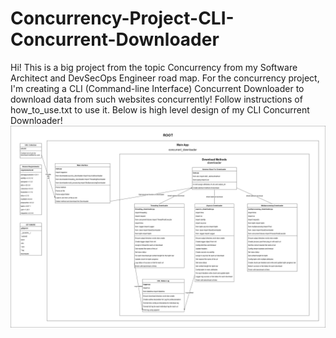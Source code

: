 # Concurrency-Project-CLI-Concurrent-Downloader
Hi! This is a big project from the topic Concurrency from my Software Architect and DevSecOps Engineer road map. For the concurrency project, I'm creating a CLI (Command-line Interface) Concurrent Downloader to download data from such websites concurrently! Follow instructions of how_to_use.txt to use it. Below is high level design of my CLI Concurrent Downloader!
![High Level Design of CLI Concurrent Downloader](high_level_CLI_concurrent_downloader_diagram.png)
